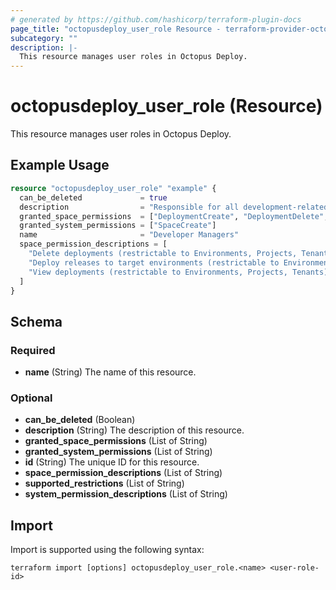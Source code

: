 ```yaml
---
# generated by https://github.com/hashicorp/terraform-plugin-docs
page_title: "octopusdeploy_user_role Resource - terraform-provider-octopusdeploy"
subcategory: ""
description: |-
  This resource manages user roles in Octopus Deploy.
---
```


# octopusdeploy_user_role (Resource)

This resource manages user roles in Octopus Deploy.

## Example Usage

```terraform
resource "octopusdeploy_user_role" "example" {
  can_be_deleted             = true
  description                = "Responsible for all development-related operations."
  granted_space_permissions  = ["DeploymentCreate", "DeploymentDelete", "DeploymentView"]
  granted_system_permissions = ["SpaceCreate"]
  name                       = "Developer Managers"
  space_permission_descriptions = [
    "Delete deployments (restrictable to Environments, Projects, Tenants)",
    "Deploy releases to target environments (restrictable to Environments, Projects, Tenants)",
    "View deployments (restrictable to Environments, Projects, Tenants)"
  ]
}
```

<!-- schema generated by tfplugindocs -->
## Schema

### Required

- **name** (String) The name of this resource.

### Optional

- **can_be_deleted** (Boolean)
- **description** (String) The description of this resource.
- **granted_space_permissions** (List of String)
- **granted_system_permissions** (List of String)
- **id** (String) The unique ID for this resource.
- **space_permission_descriptions** (List of String)
- **supported_restrictions** (List of String)
- **system_permission_descriptions** (List of String)

## Import

Import is supported using the following syntax:

```shell
terraform import [options] octopusdeploy_user_role.<name> <user-role-id>
```
